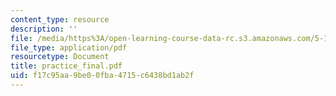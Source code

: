 ```yaml
---
content_type: resource
description: ''
file: /media/https%3A/open-learning-course-data-rc.s3.amazonaws.com/5-13-organic-chemistry-ii-fall-2006/f17c95aa9be00fba4715c6438bd1ab2f_practice_final.pdf
file_type: application/pdf
resourcetype: Document
title: practice_final.pdf
uid: f17c95aa-9be0-0fba-4715-c6438bd1ab2f
---
```

